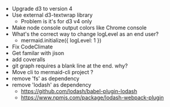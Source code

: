 - Upgrade d3 to version 4
- Use external d3-textwrap library
    - Problem is it's for d3 v4 only
- Make node console output colors like Chrome console
- What's the correct way to change logLevel as an end user?
    - mermaid.initialize({ logLevel: 1 })
- Fix CodeClimate
- Get familar with jison
- add coveralls
- git graph requires a blank line at the end. why?
- Move cli to mermaid-cli project ?
- remove 'fs' as dependency
- remove 'lodash' as dependency
    - https://github.com/lodash/babel-plugin-lodash
    - https://www.npmjs.com/package/lodash-webpack-plugin
